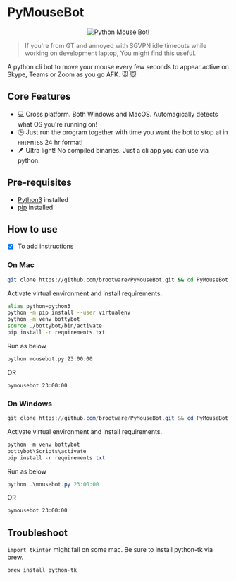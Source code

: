 # PyMouseBot

<!-- ```console
 ______          ______                            ______             
(_____ \        |  ___ \                          (____  \       _    
 _____) )   _   | | _ | | ___  _   _  ___  ____    ____)  ) ___ | |_  
|  ____/ | | |  | || || |/ _ \| | | |/___)/ _  )  |  __  ( / _ \|  _) 
| |    | |_| |  | || || | |_| | |_| |___ ( (/ /   | |__)  ) |_| | |__ 
|_|     \__  |  |_||_||_|\___/ \____(___/ \____)  |______/ \___/ \___)
       (____/                                                         
                                          
                +-+-+-+-+-+-+-+ +-+-+ +-+-+-+-+-+-+-+-+-+
                |P|o|w|e|r|e|d| |b|y| |B|r|o|o|t|w|a|r|e|
                +-+-+-+-+-+-+-+ +-+-+ +-+-+-+-+-+-+-+-+-+
``` -->
<p align="center">
  <img src="./asciimouse.png" alt="Python Mouse Bot!"/>
</p>

> If you're from GT and annoyed with SGVPN idle timeouts while working on development laptop, You might find this useful.

A python cli bot to move your mouse every few seconds to appear active on Skype, Teams or Zoom as you go AFK. 🐭 🐭

## Core Features

- 💻  Cross platform. Both Windows and MacOS. Automagically detects what OS you're running on!
- 🕒  Just run the program together with time you want the bot to stop at in `HH:MM:SS` 24 hr format!
- 🪶  Ultra light! No compiled binaries. Just a cli app you can use via python.

## Pre-requisites

- [Python3](https://www.python.org/downloads/) installed
- [pip](https://packaging.python.org/en/latest/guides/installing-using-pip-and-virtual-environments/) installed

## How to use

- [x] To add instructions

### On Mac

```bash
git clone https://github.com/brootware/PyMouseBot.git && cd PyMouseBot
```

Activate virtual environment and install requirements.

```bash
alias python=python3
python -m pip install --user virtualenv
python -m venv bottybot
source ./bottybot/bin/activate
pip install -r requirements.txt
```

Run as below

```bash
python mousebot.py 23:00:00
```

OR

```bash
pymousebot 23:00:00
```

### On Windows

```powershell
git clone https://github.com/brootware/PyMouseBot.git && cd PyMouseBot
```

Activate virtual environment and install requirements.

```powershell
python -m venv bottybot
bottybot\Scripts\activate
pip install -r requirements.txt
```

Run as below

```powershell
python .\mousebot.py 23:00:00
```

OR

```bash
pymousebot 23:00:00
```

## Troubleshoot

`import tkinter` might fail on some mac. Be sure to install python-tk via brew.

```bash
brew install python-tk
```
